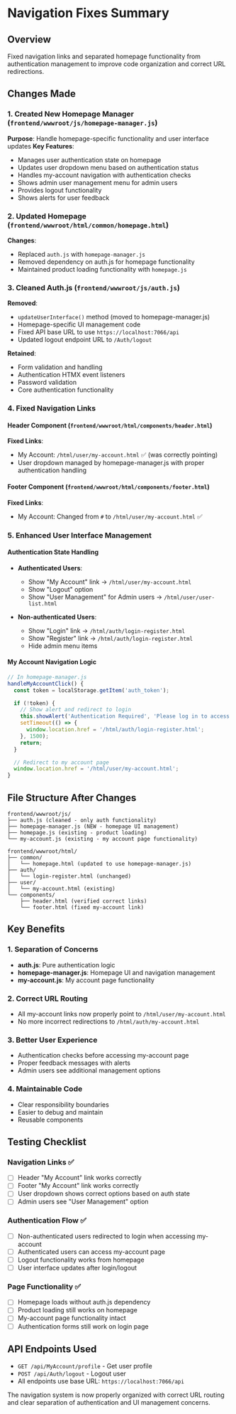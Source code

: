 # Navigation Fixes Summary

## Overview

Fixed navigation links and separated homepage functionality from authentication management to improve code organization and correct URL redirections.

## Changes Made

### 1. Created New Homepage Manager (`frontend/wwwroot/js/homepage-manager.js`)

**Purpose**: Handle homepage-specific functionality and user interface updates
**Key Features**:

- Manages user authentication state on homepage
- Updates user dropdown menu based on authentication status
- Handles my-account navigation with authentication checks
- Shows admin user management menu for admin users
- Provides logout functionality
- Shows alerts for user feedback

### 2. Updated Homepage (`frontend/wwwroot/html/common/homepage.html`)

**Changes**:

- Replaced `auth.js` with `homepage-manager.js`
- Removed dependency on auth.js for homepage functionality
- Maintained product loading functionality with `homepage.js`

### 3. Cleaned Auth.js (`frontend/wwwroot/js/auth.js`)

**Removed**:

- `updateUserInterface()` method (moved to homepage-manager.js)
- Homepage-specific UI management code
- Fixed API base URL to use `https://localhost:7066/api`
- Updated logout endpoint URL to `/Auth/logout`

**Retained**:

- Form validation and handling
- Authentication HTMX event listeners
- Password validation
- Core authentication functionality

### 4. Fixed Navigation Links

#### Header Component (`frontend/wwwroot/html/components/header.html`)

**Fixed Links**:

- My Account: `/html/user/my-account.html` ✅ (was correctly pointing)
- User dropdown managed by homepage-manager.js with proper authentication handling

#### Footer Component (`frontend/wwwroot/html/components/footer.html`)

**Fixed Links**:

- My Account: Changed from `#` to `/html/user/my-account.html` ✅

### 5. Enhanced User Interface Management

#### Authentication State Handling

- **Authenticated Users**:

  - Show "My Account" link → `/html/user/my-account.html`
  - Show "Logout" option
  - Show "User Management" for Admin users → `/html/user/user-list.html`

- **Non-authenticated Users**:
  - Show "Login" link → `/html/auth/login-register.html`
  - Show "Register" link → `/html/auth/login-register.html`
  - Hide admin menu items

#### My Account Navigation Logic

```javascript
// In homepage-manager.js
handleMyAccountClick() {
  const token = localStorage.getItem('auth_token');

  if (!token) {
    // Show alert and redirect to login
    this.showAlert('Authentication Required', 'Please log in to access your account.', 'warning');
    setTimeout(() => {
      window.location.href = '/html/auth/login-register.html';
    }, 1500);
    return;
  }

  // Redirect to my account page
  window.location.href = '/html/user/my-account.html';
}
```

## File Structure After Changes

```
frontend/wwwroot/js/
├── auth.js (cleaned - only auth functionality)
├── homepage-manager.js (NEW - homepage UI management)
├── homepage.js (existing - product loading)
└── my-account.js (existing - my account page functionality)

frontend/wwwroot/html/
├── common/
│   └── homepage.html (updated to use homepage-manager.js)
├── auth/
│   └── login-register.html (unchanged)
├── user/
│   └── my-account.html (existing)
└── components/
    ├── header.html (verified correct links)
    └── footer.html (fixed my-account link)
```

## Key Benefits

### 1. **Separation of Concerns**

- **auth.js**: Pure authentication logic
- **homepage-manager.js**: Homepage UI and navigation management
- **my-account.js**: My account page functionality

### 2. **Correct URL Routing**

- All my-account links now properly point to `/html/user/my-account.html`
- No more incorrect redirections to `/html/auth/my-account.html`

### 3. **Better User Experience**

- Authentication checks before accessing my-account page
- Proper feedback messages with alerts
- Admin users see additional management options

### 4. **Maintainable Code**

- Clear responsibility boundaries
- Easier to debug and maintain
- Reusable components

## Testing Checklist

### Navigation Links ✅

- [ ] Header "My Account" link works correctly
- [ ] Footer "My Account" link works correctly
- [ ] User dropdown shows correct options based on auth state
- [ ] Admin users see "User Management" option

### Authentication Flow ✅

- [ ] Non-authenticated users redirected to login when accessing my-account
- [ ] Authenticated users can access my-account page
- [ ] Logout functionality works from homepage
- [ ] User interface updates after login/logout

### Page Functionality ✅

- [ ] Homepage loads without auth.js dependency
- [ ] Product loading still works on homepage
- [ ] My-account page functionality intact
- [ ] Authentication forms still work on login page

## API Endpoints Used

- `GET /api/MyAccount/profile` - Get user profile
- `POST /api/Auth/logout` - Logout user
- All endpoints use base URL: `https://localhost:7066/api`

The navigation system is now properly organized with correct URL routing and clear separation of authentication and UI management concerns.
